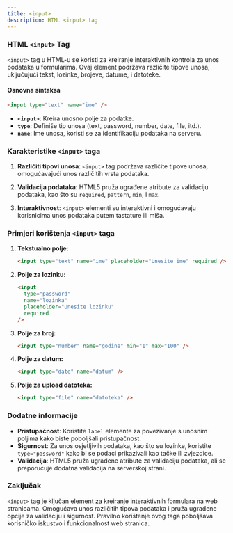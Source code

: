 ```yaml
---
title: <input>
description: HTML <input> tag
---
```


### HTML `<input>` Tag

`<input>` tag u HTML-u se koristi za kreiranje interaktivnih kontrola za unos podataka u formularima. Ovaj element podržava različite tipove unosa, uključujući tekst, lozinke, brojeve, datume, i datoteke.

#### Osnovna sintaksa

```html
<input type="text" name="ime" />
```

- **`<input>`**: Kreira unosno polje za podatke.
- **`type`**: Definiše tip unosa (text, password, number, date, file, itd.).
- **`name`**: Ime unosa, koristi se za identifikaciju podataka na serveru.

### Karakteristike `<input>` taga

1. **Različiti tipovi unosa**:
   `<input>` tag podržava različite tipove unosa, omogućavajući unos različitih vrsta podataka.

2. **Validacija podataka**:
   HTML5 pruža ugrađene atribute za validaciju podataka, kao što su `required`, `pattern`, `min`, i `max`.

3. **Interaktivnost**:
   `<input>` elementi su interaktivni i omogućavaju korisnicima unos podataka putem tastature ili miša.

### Primjeri korištenja `<input>` taga

1. **Tekstualno polje:**

   ```html
   <input type="text" name="ime" placeholder="Unesite ime" required />
   ```

2. **Polje za lozinku:**

   ```html
   <input
     type="password"
     name="lozinka"
     placeholder="Unesite lozinku"
     required
   />
   ```

3. **Polje za broj:**

   ```html
   <input type="number" name="godine" min="1" max="100" />
   ```

4. **Polje za datum:**

   ```html
   <input type="date" name="datum" />
   ```

5. **Polje za upload datoteka:**
   ```html
   <input type="file" name="datoteka" />
   ```

### Dodatne informacije

- **Pristupačnost**: Koristite `label` elemente za povezivanje s unosnim poljima kako biste poboljšali pristupačnost.
- **Sigurnost**: Za unos osjetljivih podataka, kao što su lozinke, koristite `type="password"` kako bi se podaci prikazivali kao tačke ili zvjezdice.
- **Validacija**: HTML5 pruža ugrađene atribute za validaciju podataka, ali se preporučuje dodatna validacija na serverskoj strani.

### Zaključak

`<input>` tag je ključan element za kreiranje interaktivnih formulara na web stranicama. Omogućava unos različitih tipova podataka i pruža ugrađene opcije za validaciju i sigurnost. Pravilno korištenje ovog taga poboljšava korisničko iskustvo i funkcionalnost web stranica.

